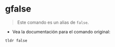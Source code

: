 # gfalse

> Este comando es un alias de `false`.

- Vea la documentación para el comando original:

`tldr false`
